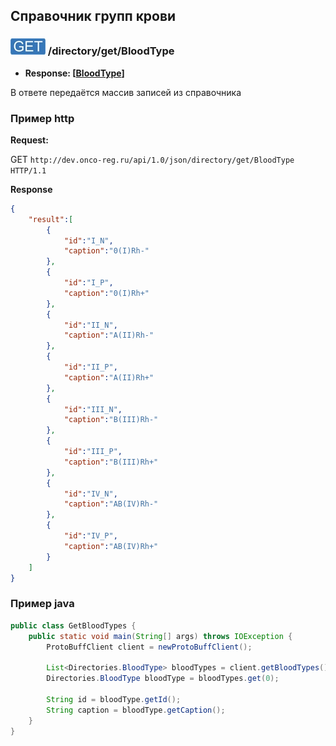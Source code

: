 ## Справочник групп крови

### ![GET](../../../../img/get.png) /directory/get/BloodType

* **Response: [[BloodType](../../../../types/types.md#com.siams.med.api.BloodType)]**

В ответе передаётся массив записей из справочника

### Пример http
**Request:** 

GET `http://dev.onco-reg.ru/api/1.0/json/directory/get/BloodType HTTP/1.1`

**Response**

```json
{
    "result":[
        {
            "id":"I_N",
            "caption":"0(I)Rh-"
        },
        {
            "id":"I_P",
            "caption":"0(I)Rh+"
        },
        {
            "id":"II_N",
            "caption":"A(II)Rh-"
        },
        {
            "id":"II_P",
            "caption":"A(II)Rh+"
        },
        {
            "id":"III_N",
            "caption":"B(III)Rh-"
        },
        {
            "id":"III_P",
            "caption":"B(III)Rh+"
        },
        {
            "id":"IV_N",
            "caption":"AB(IV)Rh-"
        },
        {
            "id":"IV_P",
            "caption":"AB(IV)Rh+"
        }
    ]
}
```

### Пример java

```java
public class GetBloodTypes {
    public static void main(String[] args) throws IOException {
        ProtoBuffClient client = newProtoBuffClient();

        List<Directories.BloodType> bloodTypes = client.getBloodTypes();
        Directories.BloodType bloodType = bloodTypes.get(0);

        String id = bloodType.getId();
        String caption = bloodType.getCaption();
    }
}
```
